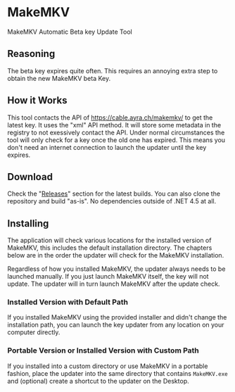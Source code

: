 # MakeMKV

MakeMKV Automatic Beta key Update Tool

## Reasoning

The beta key expires quite often.
This requires an annoying extra step to obtain the new MakeMKV beta Key.

## How it Works

This tool contacts the API of https://cable.ayra.ch/makemkv/ to get the latest key. It uses the "xml" API method.
It will store some metadata in the registry to not exessively contact the API.
Under normal circumstances the tool will only check for a key once the old one has expired.
This means you don't need an internet connection to launch the updater until the key expires.

## Download

Check the "[Releases](https://github.com/AyrA/MakeMKV/releases)" section for the latest builds.
You can also clone the repository and build "as-is".
No dependencies outside of .NET 4.5 at all.

## Installing

The application will check various locations for the installed version of MakeMKV, this includes the default installation directory.
The chapters below are in the order the updater will check for the MakeMKV installation.

Regardless of how you installed MakeMKV, the updater always needs to be launched manually.
If you just launch MakeMKV itself, the key will not update.
The updater will in turn launch MakeMKV after the update check.

### Installed Version with Default Path

If you installed MakeMKV using the provided installer and didn't change the installation path,
you can launch the key updater from any location on your computer directly.

### Portable Version or Installed Version with Custom Path

If you installed into a custom directory or use MakeMKV in a portable fashion,
place the updater into the same directory that contains `MakeMKV.exe` and (optional) create a shortcut to the updater on the Desktop.

